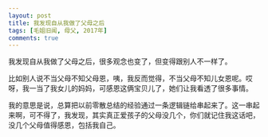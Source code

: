 ```yaml
---
layout: post
title: 我发现自从我做了父母之后
tags: [毛姐旧闻, 母父, 2017年]
comments: true
---
```


我发现自从我做了父母之后，很多观念也变了，但变得跟别人不一样了。

比如别人说不当父母不知父母恩，咦，我反而觉得，不当父母不知儿女恩呢。哎呀，我一当了我女儿的妈妈，可感恩这俩宝贝儿了，她们让我看透了很多事情。

我的意思是说，总算把以前零散总结的经验通过一条逻辑链给串起来了。这一串起来啊，可不得了，我发现，其实真正爱孩子的父母没几个，你们就记住我这话吧，没几个父母值得感恩，包括我自己。
